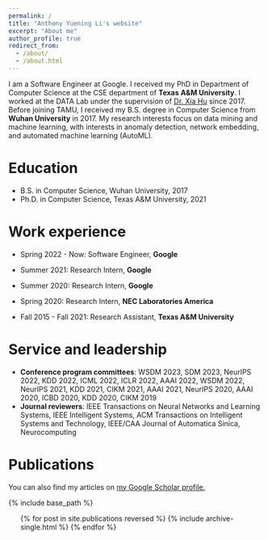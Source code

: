 ```yaml
---
permalink: /
title: "Anthony Yuening Li's website"
excerpt: "About me"
author_profile: true
redirect_from: 
  - /about/
  - /about.html
---
```


I am a Software Engineer at Google. I received my PhD in Department of Computer Science at the CSE department of **Texas A&M University**. I worked at the DATA Lab under the supervision of [Dr. Xia Hu](https://cs.rice.edu/~xh37/index.html) since 2017. Before joining TAMU, I received my B.S. degree in Computer Science from **Wuhan University** in 2017. My research interests focus on data mining and machine learning, with interests in anomaly detection, network embedding, and automated machine learning (AutoML).





Education
======
* B.S. in Computer Science, Wuhan University, 2017
* Ph.D. in Computer Science, Texas A&M University, 2021 

Work experience
======

* Spring 2022 - Now: Software Engineer, **Google**

* Summer 2021: Research Intern, **Google**

* Summer 2020: Research Intern, **Google**
  
* Spring 2020: Research Intern, **NEC Laboratories America**

* Fall 2015 - Fall 2021: Research Assistant, **Texas A&M University**


Service and leadership
======
* **Conference program committees**: WSDM 2023, SDM 2023, NeurIPS 2022, KDD 2022, ICML 2022, ICLR 2022, AAAI 2022, WSDM 2022, NeurIPS 2021, KDD 2021, CIKM 2021, AAAI 2021, NeurIPS 2020, AAAI 2020, ICBD 2020, KDD 2020, CIKM 2019
* **Journal reviewers**: IEEE Transactions on Neural Networks and Learning Systems, IEEE Intelligent Systems, ACM Transactions on Intelligent Systems and Technology, IEEE/CAA Journal of Automatica Sinica, Neurocomputing


Publications
======


You can also find my articles on <u><a href="https://scholar.google.com/citations?user=3iPnIIUAAAAJ&hl=en">my Google Scholar profile</a>.</u>

{% include base_path %}

<ul>{% for post in site.publications reversed %}
  {% include archive-single.html %}
{% endfor %}</ul>
  
  

